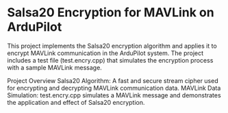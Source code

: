 # Salsa20 Encryption for MAVLink on ArduPilot

This project implements the Salsa20 encryption algorithm and applies it to encrypt MAVLink communication in the ArduPilot system. The project includes a test file (test.encry.cpp) that simulates the encryption process with a sample MAVLink message.

Project Overview
Salsa20 Algorithm: A fast and secure stream cipher used for encrypting and decrypting MAVLink communication data.
MAVLink Data Simulation: test.encry.cpp simulates a MAVLink message and demonstrates the application and effect of Salsa20 encryption.
